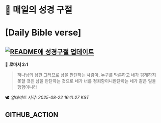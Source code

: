 # 🙏 매일의 성경 구절
# [Daily Bible verse]
## [![README에 성경구절 업데이트](https://github.com/DONGSUKA/first_test/actions/workflows/update-readme-bible.yml/badge.svg)](https://github.com/DONGSUKA/first_test/actions/workflows/update-readme-bible.yml)
<!-- START_BIBLE_VERSE -->
📖 **로마서 2:1**
> 하나님의 심판 그러므로 남을 판단하는 사람아, 누구를 막론하고 네가 핑계하지 못할 것은 남을 판단하는 것으로 네가 너를 정죄함이니판단하는 네가 같은 일을 행함이니라

🕊️ _업데이트 시각: 2025-08-22 16:11:27 KST_
  <!-- END_BIBLE_VERSE -->
## GITHUB_ACTION
